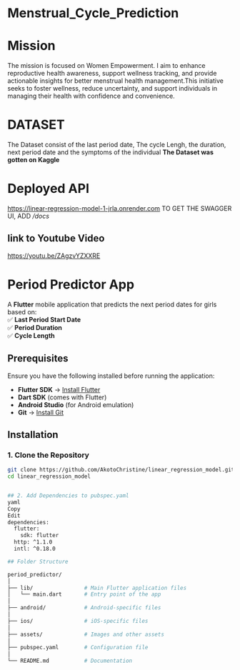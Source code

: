 # Menstrual_Cycle_Prediction

# Mission 
The mission is focused on Women Empowerment. I aim to enhance reproductive health awareness, support wellness tracking, and provide actionable insights for better menstrual health management.This initiative seeks to foster wellness, reduce uncertainty, and support individuals in managing their health with confidence and convenience.
# DATASET 
The Dataset consist of the last period date, The cycle Lengh, the duration, next period date  and the symptoms of the individual 
**The Dataset was gotten on Kaggle**
# Deployed API 
https://linear-regression-model-1-jrla.onrender.com
TO GET THE SWAGGER UI, ADD */docs*

## link to Youtube Video
https://youtu.be/ZAgzvYZXXRE

# Period Predictor App  

A **Flutter** mobile application that predicts the next period dates for girls based on:  
✅ **Last Period Start Date**  
✅ **Period Duration**  
✅ **Cycle Length**  

## Prerequisites  
Ensure you have the following installed before running the application:  

- **Flutter SDK** → [Install Flutter](https://flutter.dev/docs/get-started/install)  
- **Dart SDK** (comes with Flutter)  
- **Android Studio** (for Android emulation)  
- **Git** → [Install Git](https://git-scm.com/downloads)  

## Installation  

### 1. Clone the Repository  
```bash
git clone https://github.com/AkotoChristine/linear_regression_model.git
cd linear_regression_model


## 2. Add Dependencies to pubspec.yaml
yaml
Copy
Edit
dependencies:
  flutter:
    sdk: flutter
  http: ^1.1.0
  intl: ^0.18.0

## Folder Structure

period_predictor/
│
├── lib/                # Main Flutter application files  
│   └── main.dart       # Entry point of the app  
│
├── android/            # Android-specific files  
│
├── ios/                # iOS-specific files  
│
├── assets/             # Images and other assets  
│
├── pubspec.yaml        # Configuration file  
│
└── README.md           # Documentation  

